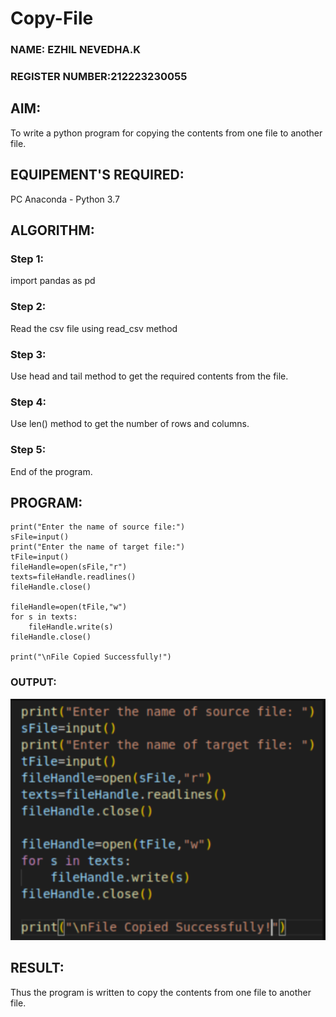 # Copy-File
### NAME: EZHIL NEVEDHA.K
### REGISTER NUMBER:212223230055
## AIM:
To write a python program for copying the contents from one file to another file.
## EQUIPEMENT'S REQUIRED: 
PC
Anaconda - Python 3.7
## ALGORITHM: 
### Step 1:
import pandas as pd
### Step 2: 
 Read the csv file using read_csv method
### Step 3: 
Use head and tail method to get the required contents from the file.
### Step 4:  
Use len() method to get the number of rows and columns.
### Step 5: 
End of the program.

## PROGRAM:
```
print("Enter the name of source file:")
sFile=input()
print("Enter the name of target file:")
tFile=input()
fileHandle=open(sFile,"r")
texts=fileHandle.readlines()
fileHandle.close()

fileHandle=open(tFile,"w")
for s in texts:
    fileHandle.write(s)
fileHandle.close()

print("\nFile Copied Successfully!")

```
### OUTPUT:
![alt text](<Screenshot 2024-05-11 215401.png>)

## RESULT:
Thus the program is written to copy the contents from one file to another file.
